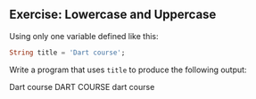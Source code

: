 
## Exercise: Lowercase and Uppercase

Using only one variable defined like this:

```dart
String title = 'Dart course';
```

Write a program that uses `title` to produce the following output:

Dart course
DART COURSE
dart course